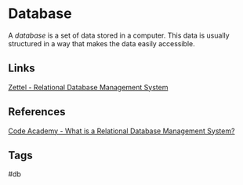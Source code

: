 # Database 

A *database* is a set of data stored in a computer. 
This data is usually structured in a way that makes the data easily accessible.  

## Links 
[Zettel - Relational Database Management System](../202211160546)

## References
[Code Academy - What is a Relational Database Management System?](https://www.codecademy.com/article/what-is-rdbms-sql) 

## Tags
#db
